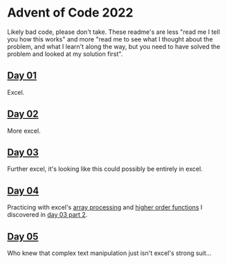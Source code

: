 # Advent of Code 2022

Likely bad code, please don't take. These readme's are less "read me I tell you how this works" and more "read me to see what I thought about the problem, and what I learn't along the way, but you need to have solved the problem and looked at my solution first".

## [Day 01](./day01/README.md)

Excel.

## [Day 02](./day02/README.md)

More excel.

## [Day 03](./day03/README.md)

Further excel, it's looking like this could possibly be entirely in excel. 

## [Day 04](./day04/README.md)

Practicing with excel's [array processing](https://support.microsoft.com/en-us/office/guidelines-and-examples-of-array-formulas-7d94a64e-3ff3-4686-9372-ecfd5caa57c7) and [higher order functions](https://insider.office.com/en-us/blog/new-lambda-functions-available-in-excel) I discovered in [day 03 part 2](./day03/README.md#part-2).

## [Day 05](./day05/README.md)

Who knew that complex text manipulation just isn't excel's strong suit...
